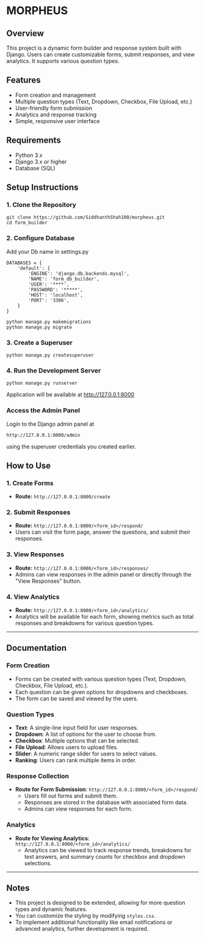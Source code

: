 # MORPHEUS

## Overview
This project is a dynamic form builder and response system built with Django. Users can create customizable forms, submit responses, and view analytics. It supports various question types.

## Features
- Form creation and management
- Multiple question types (Text, Dropdown, Checkbox, File Upload, etc.)
- User-friendly form submission
- Analytics and response tracking
- Simple, responsive user interface

## Requirements
- Python 3.x
- Django 3.x or higher
- Database (SQL)

## Setup Instructions

### 1. Clone the Repository
```
git clone https://github.com/SiddhanthShah100/morpheus.git
cd form_builder
```

### 2. Configure Database
Add your Db name in settings.py
```
DATABASES = {
    'default': {
        'ENGINE': 'django.db.backends.mysql',
        'NAME': 'form_db_builder',
        'USER': '****',
        'PASSWORD': '*****',
        'HOST': 'localhost',
        'PORT': '3306',
    }
}
```
```
python manage.py makemigrations
python manage.py migrate
```

### 3. Create a Superuser
```
python manage.py createsuperuser
```

### 4. Run the Development Server
```
python manage.py runserver

```

Application will be available at http://127.0.0.1:8000

### Access the Admin Panel
Login to the Django admin panel at
```
http://127.0.0.1:8000/admin
```
using the superuser credentials you created earlier.


## How to Use

### 1. **Create Forms**
- **Route:** `http://127.0.0.1:8000/create`

### 2. **Submit Responses**
- **Route:** `http://127.0.0.1:8000/<form_id>/respond/`
- Users can visit the form page, answer the questions, and submit their responses.

### 3. **View Responses**
- **Route:** `http://127.0.0.1:8000/<form_id>/responses/`
- Admins can view responses in the admin panel or directly through the "View Responses" button.

### 4. **View Analytics**
- **Route:** `http://127.0.0.1:8000/<form_id>/analytics/`
- Analytics will be available for each form, showing metrics such as total responses and breakdowns for various question types.

---

## Documentation

### Form Creation
- Forms can be created with various question types (Text, Dropdown, Checkbox, File Upload, etc.).
- Each question can be given options for dropdowns and checkboxes.
- The form can be saved and viewed by the users.

### Question Types
- **Text**: A single-line input field for user responses.
- **Dropdown**: A list of options for the user to choose from.
- **Checkbox**: Multiple options that can be selected.
- **File Upload**: Allows users to upload files.
- **Slider**: A numeric range slider for users to select values.
- **Ranking**: Users can rank multiple items in order.

### Response Collection
- **Route for Form Submission**: `http://127.0.0.1:8000/<form_id>/respond/`
  - Users fill out forms and submit them.
  - Responses are stored in the database with associated form data.
  - Admins can view responses for each form.

### Analytics
- **Route for Viewing Analytics**: `http://127.0.0.1:8000/<form_id>/analytics/`
  - Analytics can be viewed to track response trends, breakdowns for text answers, and summary counts for checkbox and dropdown selections.

---

## Notes
- This project is designed to be extended, allowing for more question types and dynamic features.
- You can customize the styling by modifying `styles.css`.
- To implement additional functionality like email notifications or advanced analytics, further development is required.


